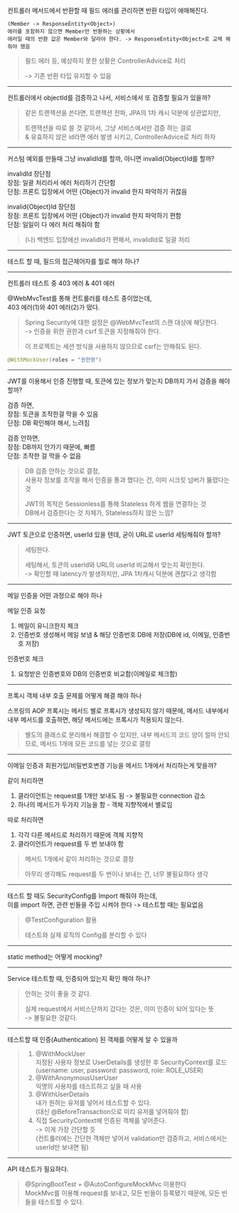 컨트롤러 메서드에서 반환할 때 필드 에러를 관리하면 반환 타입이 애매해진다.

    (Member -> ResponseEntity<Object>)
    에러를 포함하지 않으면 Member만 반환하는 상황에서
    에러일 때의 반환 값은 Member와 달라야 한다. -> ResponseEntity<Object>로 교체 해줘야 했음

> 필드 에러 등, 예상하지 못한 상황은 ControllerAdvice로 처리
> 
> -> 기존 반환 타입 유지할 수 있음

---

컨트롤러에서 objectId를 검증하고 나서, 서비스에서 또 검증할 필요가 있을까?

> 같은 트랜잭션을 쓴다면, 트랜잭션 전파, JPA의 1차 캐시 덕분에 상관없지만,
> 
> 트랜잭션을 따로 쓸 것 같아서, 그냥 서비스에서만 검증 하는 걸로<br>
> & 유효하지 않은 id라면 에러 발생 시키고, ControllerAdvice로 처리 하자

---

커스텀 예외를 만들때 그냥 invalidId를 할까, 아니면 invalid{Object}Id를 할까?

invalidId 장단점<br>
장점: 일괄 처리라서 에러 처리하기 간단함<br>
단점: 프론트 입장에서 어떤 {Object}가 invalid 한지 파악하기 귀찮음

invalid{Object}Id 장단점<br>
장점: 프론트 입장에서 어떤 {Object}가 invalid 한지 파악하기 편함<br>
단점: 일일이 다 에러 처리 해줘야 함

> (나) 백엔드 입장에선 invalidId가 편해서, invalidId로 일괄 처리

---

테스트 할 때, 필드의 접근제어자를 뭘로 해야 하나?

---

컨트롤러 테스트 중 403 에러 & 401 에러

@WebMvcTest를 통해 컨트롤러를 테스트 중이었는데,  
403 에러(1)와 401 에러(2)가 떴다.

> Spring Security에 대한 설정은 @WebMvcTest의 스캔 대상에 해당한다.  
> -> 인증을 위한 권한과 csrf 토큰을 지정해줘야 한다.
> 
> 이 프로젝트는 세션 방식을 사용하지 않으므로 csrf는 안해줘도 된다.

```java
@WithMockUser(roles = "권한명")
```

---

JWT를 이용해서 인증 진행할 때, 토큰에 있는 정보가 맞는지 DB까지 가서 검증을 해야 할까?

검증 하면,   
장점: 토큰을 조작한걸 막을 수 있음  
단점: DB 확인해야 해서, 느려짐   

검증 안하면,  
장점: DB까지 안가기 때문에, 빠름  
단점: 조작한 걸 막을 수 없음  

> DB 검증 안하는 것으로 결정,  
> 사용자 정보를 조작을 해서 인증을 통과 했다는 건, 이미 시크릿 넘버가 뚫렸다는 것  
> 
> JWT의 목적은 Sessionless를 통해 Stateless 하게 웹을 연결하는 것  
> DB에서 검증한다는 것 자체가, Stateless하지 않은 느낌?

---

JWT 토큰으로 인증하면, userId 있을 텐데, 굳이 URL로 userId 세팅해줘야 할까?

> 세팅한다.
> 
> 세팅해서, 토큰의 userId와 URL의 userId 비교해서 맞는지 확인한다.  
> -> 확인할 때 latency가 발생하지만, JPA 1차캐시 덕분에 괜찮다고 생각함

---

메일 인증을 어떤 과정으로 해야 하나

메일 인증 요청
1. 메일이 유니크한지 체크
2. 인증번호 생성해서 메일 보냄 & 해당 인증번호 DB에 저장(DB에 id, 이메일, 인증번호 저장)

인증번호 체크
1. 요청받은 인증번호와 DB의 인증번호 비교함(이메일로 체크함)

---

프록시 객체 내부 호출 문제를 어떻게 해결 해야 하나

스프링의 AOP 프록시는 메서드 별로 프록시가 생성되지 않기 때문에, 메서드 내부에서 내부 메서드를 호출하면, 해당 메서드에는 프록시가 적용되지 않는다.

> 별도의 클래스로 분리해서 해결할 수 있지만, 내부 메서드의 코드 양이 얼마 안되므로, 
> 메서드 1개에 모든 코드를 넣는 것으로 결정

---

이메일 인증과 회원가입/비밀번호변경 기능을 메서드 1개에서 처리하는게 맞을까?

같이 처리하면
1. 클라이언트는 request를 1개만 보내도 됨 -> 불필요한 connection 감소
2. 하나의 메서드가 두가지 기능을 함 - 객체 지향적에서 별로임

따로 처리하면
1. 각각 다른 메서드로 처리하기 때문에 객체 지향적
2. 클라이언트가 request를 두 번 보내야 함

> 메서드 1개에서 같이 처리하는 것으로 결정
> 
> 아무리 생각해도 request를 두 번이나 보내는 건, 너무 불필요하다 생각

---

테스트 할 때도 SecurityConfig를 Import 해줘야 하는데,  
이를 import 하면, 관련 빈들을 주입 시켜야 한다 -> 테스트할 때는 필요없음

> @TestConfiguration 활용
> 
> 테스트와 실제 로직의 Config를 분리할 수 있다

---

static method는 어떻게 mocking?

---

Service 테스트할 때, 인증되어 있는지 확인 해야 하나?

> 안하는 것이 좋을 것 같다.
> 
> 실제 request에서 서비스단까지 갔다는 것은, 이미 인증이 되어 있다는 뜻  
> -> 불필요한 것같다.

---

테스트할 때 인증(Authentication) 된 객체를 어떻게 알 수 있을까

> 1. @WithMockUser  
> 지정된 사용자 정보로 UserDetails를 생성한 후 SecurityContext를 로드  
> (username: user, password: password, role: ROLE_USER)
> 2. @WithAnonymousUserUser  
> 익명의 사용자를 테스트하고 싶을 때 사용
> 3. @WithUserDetails  
> 내가 원하는 유저를 넣어서 테스트할 수 있다.  
> (대신 @BeforeTransaction으로 미리 유저를 넣어줘야 함)
> 4. 직접 SecurityContext에 인증된 객체를 넣어준다.  
> -> 이게 가장 간단할 듯  
> (컨트롤러에는 간단한 객체만 넣어서 validation만 검증하고, 서비스에서는 userId만 보내면 됨)

---

API 테스트가 필요하다.

> @SpringBootTest + @AutoConfigureMockMvc 이용한다  
> MockMvc를 이용해 request를 보내고, 모든 빈들이 등록됐기 때문에, 모든 빈들을 테스트할 수 있다.

